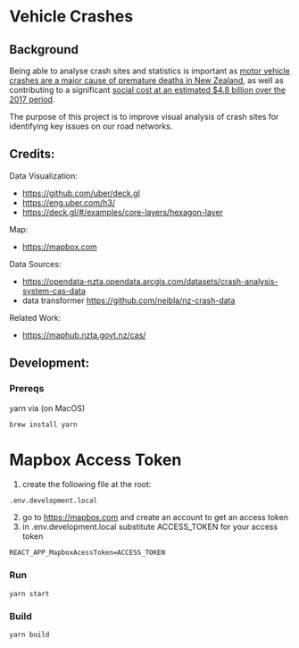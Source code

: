# Vehicle Crashes

## Background
Being able to analyse crash sites and statistics is important as [motor vehicle crashes are a major cause of premature deaths in New Zealand][1], as well as contributing to a significant [social cost at an estimated $4.8 billion over the 2017 period][2].

The purpose of this project is to improve visual analysis of crash sites for identifying key issues on our road networks.

[1]: https://www.transport.govt.nz/mot-resources/road-safety-resources/roadcrashstatistics/social-cost-of-road-crashes-and-injuries/report-overview/
[2]: http://archive.stats.govt.nz/browse_for_stats/snapshots-of-nz/nz-social-indicators/Home/Individual%20safety%20and%20security/m-v-casualties.aspx

## Credits:

Data Visualization:
* https://github.com/uber/deck.gl
* https://eng.uber.com/h3/
* https://deck.gl/#/examples/core-layers/hexagon-layer

Map:
* https://mapbox.com

Data Sources:
* https://opendata-nzta.opendata.arcgis.com/datasets/crash-analysis-system-cas-data
* data transformer https://github.com/neibla/nz-crash-data

Related Work:
* https://maphub.nzta.govt.nz/cas/


## Development:
### Prereqs
yarn via (on MacOS)
```
brew install yarn
```

# Mapbox Access Token
1. create the following file at the root:
```
.env.development.local
```
2. go to https://mapbox.com and create an account to get an access token
3. in .env.development.local substitute ACCESS_TOKEN for your access token
```
REACT_APP_MapboxAcessToken=ACCESS_TOKEN
```
### Run
```
yarn start
```

### Build
```
yarn build
```